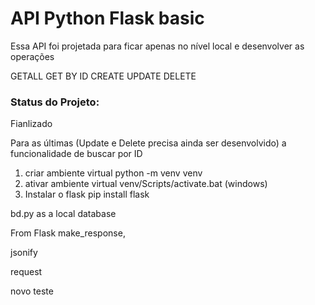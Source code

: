 # API Python Flask basic

Essa API foi projetada para ficar apenas no nível local e desenvolver as operações

GETALL
GET BY ID
CREATE
UPDATE
DELETE

### Status do Projeto:
Fianlizado




Para as últimas (Update e Delete precisa ainda ser desenvolvido) a funcionalidade de buscar por ID


1. criar ambiente virtual
python -m venv venv
2. ativar ambiente virtual
venv/Scripts/activate.bat (windows)
3. Instalar o flask
pip install flask

bd.py as a local database

From Flask
make_response,

jsonify

request

novo teste

